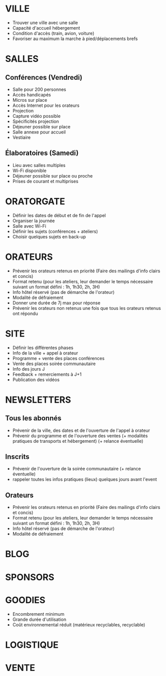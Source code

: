 # VILLE

* Trouver une ville avec une salle
* Capacité d'accueil hébergement
* Condition d'accès (train, avion, voiture)
* Favoriser au maximum la marche à pied/déplacements brefs

# SALLES

## Conférences (Vendredi)

* Salle pour 200 personnes
* Accès handicapés
* Micros sur place
* Accès Internet pour les orateurs
* Projection
* Capture vidéo possible
* Spécificités projection
* Déjeuner possible sur place
* Salle annexe pour accueil
* Vestiaire

## Élaboratoires (Samedi)

* Lieu avec salles multiples
* Wi-Fi disponible
* Déjeuner possible sur place ou proche
* Prises de courant et multiprises

# ORATORGATE

* Définir les dates de début et de fin de l'appel
* Organiser la journée
* Salle avec Wi-Fi
* Définir les sujets (conférences + ateliers)
* Choisir quelques sujets en back-up

# ORATEURS

* Prévenir les orateurs retenus en priorité (Faire des mailings d'info clairs et concis)
* Format retenu (pour les ateliers, leur demander le temps nécessaire suivant un format défini : 1h, 1h30, 2h, 3H)
* Info hôtel réservé (pas de démarche de l'orateur)
* Modalité de défraiement
* Donner une durée de 7j max pour réponse
* Prévenir les orateurs non retenus une fois que tous les orateurs retenus ont répondu

# SITE

* Définir les différentes phases
* Info de la ville + appel à orateur
* Programme + vente des places conférences
* Vente des places soirée communautaire
* Info des jours J
* Feedback + remerciements à J+1
* Publication des vidéos

# NEWSLETTERS

## Tous les abonnés

* Prévenir de la ville, des dates et de l'ouverture de l'appel à orateur
* Prévenir du programme et de l'ouverture des ventes (+ modalités pratiques de transports et hébergement) (+ relance éventuelle)

## Inscrits

* Prévenir de l'ouverture de la soirée communautaire (+ relance éventuelle)
* rappeler toutes les infos pratiques (lieux) quelques jours avant l'event

## Orateurs 

* Prévenir les orateurs retenus en priorité (Faire des mailings d'info clairs et concis)
* Format retenu (pour les ateliers, leur demander le temps nécessaire suivant un format défini : 1h, 1h30, 2h, 3H)
* Info hôtel réservé (pas de démarche de l'orateur)
* Modalité de défraiement

# BLOG

# SPONSORS

# GOODIES

* Encombrement minimum
* Grande durée d'utilisation
* Coût environnemental réduit (matérieux recyclables, recyclable)

# LOGISTIQUE

# VENTE

